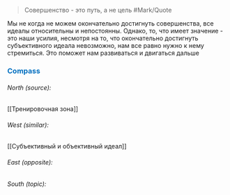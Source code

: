 
> Совершенство - это путь, а не цель #Mark/Quote 

Мы не когда не можем окончательно достигнуть совершенства, все идеалы относительны и непостоянны. Однако, то, что имеет значение - это наши усилия, несмотря на то, что окончательно достигнуть субъективного идеала невозможно, нам все равно нужно к нему стремиться. Это поможет нам развиваться и двигаться дальше



### <span style="color:#0070c0">Compass</span>
###### North (source):
[[Тренировочная зона]]

###### West (similar):
[[Субъективный и объективный идеал]]

###### East (opposite):


###### South (topic):

